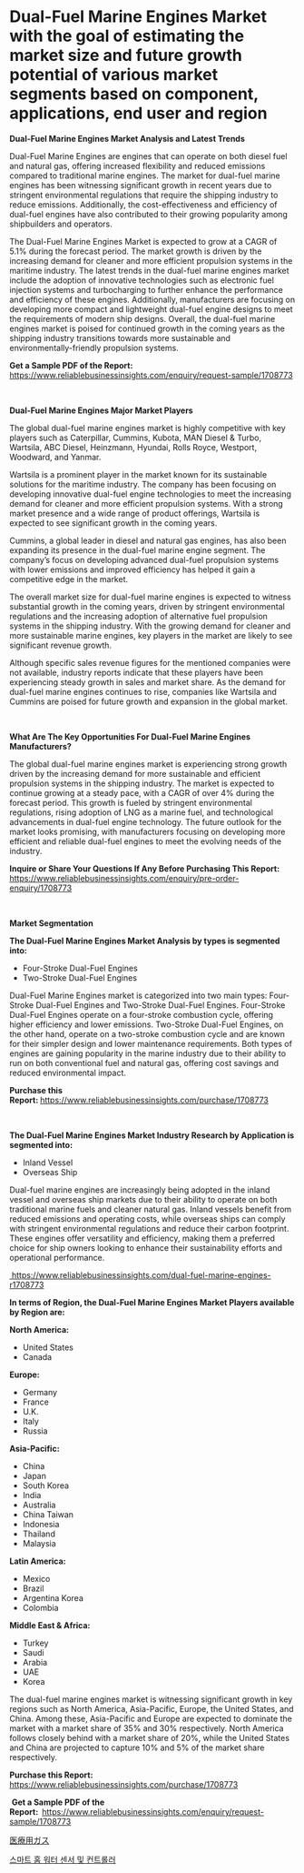 <p><h1>Dual-Fuel Marine Engines Market with the goal of estimating the market size and future growth potential of various market segments based on component, applications, end user and region</h1></p><p><strong>Dual-Fuel Marine Engines Market Analysis and Latest Trends</strong></p>
<p><p>Dual-Fuel Marine Engines are engines that can operate on both diesel fuel and natural gas, offering increased flexibility and reduced emissions compared to traditional marine engines. The market for dual-fuel marine engines has been witnessing significant growth in recent years due to stringent environmental regulations that require the shipping industry to reduce emissions. Additionally, the cost-effectiveness and efficiency of dual-fuel engines have also contributed to their growing popularity among shipbuilders and operators.</p><p>The Dual-Fuel Marine Engines Market is expected to grow at a CAGR of 5.1% during the forecast period. The market growth is driven by the increasing demand for cleaner and more efficient propulsion systems in the maritime industry. The latest trends in the dual-fuel marine engines market include the adoption of innovative technologies such as electronic fuel injection systems and turbocharging to further enhance the performance and efficiency of these engines. Additionally, manufacturers are focusing on developing more compact and lightweight dual-fuel engine designs to meet the requirements of modern ship designs. Overall, the dual-fuel marine engines market is poised for continued growth in the coming years as the shipping industry transitions towards more sustainable and environmentally-friendly propulsion systems.</p></p>
<p><strong>Get a Sample PDF of the Report:&nbsp;</strong> <a href="https://www.reliablebusinessinsights.com/enquiry/request-sample/1708773">https://www.reliablebusinessinsights.com/enquiry/request-sample/1708773</a></p>
<p>&nbsp;</p>
<p><strong>Dual-Fuel Marine Engines Major Market Players</strong></p>
<p><p>The global dual-fuel marine engines market is highly competitive with key players such as Caterpillar, Cummins, Kubota, MAN Diesel & Turbo, Wartsila, ABC Diesel, Heinzmann, Hyundai, Rolls Royce, Westport, Woodward, and Yanmar.</p><p>Wartsila is a prominent player in the market known for its sustainable solutions for the maritime industry. The company has been focusing on developing innovative dual-fuel engine technologies to meet the increasing demand for cleaner and more efficient propulsion systems. With a strong market presence and a wide range of product offerings, Wartsila is expected to see significant growth in the coming years.</p><p>Cummins, a global leader in diesel and natural gas engines, has also been expanding its presence in the dual-fuel marine engine segment. The company’s focus on developing advanced dual-fuel propulsion systems with lower emissions and improved efficiency has helped it gain a competitive edge in the market.</p><p>The overall market size for dual-fuel marine engines is expected to witness substantial growth in the coming years, driven by stringent environmental regulations and the increasing adoption of alternative fuel propulsion systems in the shipping industry. With the growing demand for cleaner and more sustainable marine engines, key players in the market are likely to see significant revenue growth.</p><p>Although specific sales revenue figures for the mentioned companies were not available, industry reports indicate that these players have been experiencing steady growth in sales and market share. As the demand for dual-fuel marine engines continues to rise, companies like Wartsila and Cummins are poised for future growth and expansion in the global market.</p></p>
<p>&nbsp;</p>
<p><strong>What Are The Key Opportunities For Dual-Fuel Marine Engines Manufacturers?</strong></p>
<p><p>The global dual-fuel marine engines market is experiencing strong growth driven by the increasing demand for more sustainable and efficient propulsion systems in the shipping industry. The market is expected to continue growing at a steady pace, with a CAGR of over 4% during the forecast period. This growth is fueled by stringent environmental regulations, rising adoption of LNG as a marine fuel, and technological advancements in dual-fuel engine technology. The future outlook for the market looks promising, with manufacturers focusing on developing more efficient and reliable dual-fuel engines to meet the evolving needs of the industry.</p></p>
<p><strong>Inquire or Share Your Questions If Any Before Purchasing This Report:</strong> <a href="https://www.reliablebusinessinsights.com/enquiry/pre-order-enquiry/1708773">https://www.reliablebusinessinsights.com/enquiry/pre-order-enquiry/1708773</a></p>
<p>&nbsp;</p>
<p><strong>Market Segmentation</strong></p>
<p><strong>The Dual-Fuel Marine Engines Market Analysis by types is segmented into:</strong></p>
<p><ul><li>Four-Stroke Dual-Fuel Engines</li><li>Two-Stroke Dual-Fuel Engines</li></ul></p>
<p><p>Dual-Fuel Marine Engines market is categorized into two main types: Four-Stroke Dual-Fuel Engines and Two-Stroke Dual-Fuel Engines. Four-Stroke Dual-Fuel Engines operate on a four-stroke combustion cycle, offering higher efficiency and lower emissions. Two-Stroke Dual-Fuel Engines, on the other hand, operate on a two-stroke combustion cycle and are known for their simpler design and lower maintenance requirements. Both types of engines are gaining popularity in the marine industry due to their ability to run on both conventional fuel and natural gas, offering cost savings and reduced environmental impact.</p></p>
<p><strong>Purchase this Report:&nbsp;</strong><a href="https://www.reliablebusinessinsights.com/purchase/1708773">https://www.reliablebusinessinsights.com/purchase/1708773</a></p>
<p>&nbsp;</p>
<p><strong>The Dual-Fuel Marine Engines Market Industry Research by Application is segmented into:</strong></p>
<p><ul><li>Inland Vessel</li><li>Overseas Ship</li></ul></p>
<p><p>Dual-fuel marine engines are increasingly being adopted in the inland vessel and overseas ship markets due to their ability to operate on both traditional marine fuels and cleaner natural gas. Inland vessels benefit from reduced emissions and operating costs, while overseas ships can comply with stringent environmental regulations and reduce their carbon footprint. These engines offer versatility and efficiency, making them a preferred choice for ship owners looking to enhance their sustainability efforts and operational performance.</p></p>
<p><a href="https://www.reliablebusinessinsights.com/dual-fuel-marine-engines-r1708773">&nbsp;https://www.reliablebusinessinsights.com/dual-fuel-marine-engines-r1708773</a></p>
<p><strong>In terms of Region, the Dual-Fuel Marine Engines Market Players available by Region are:</strong></p>
<p>
    <p> <strong> North America: </strong>
        <ul>
            <li>United States</li>
            <li>Canada</li>
        </ul>
        </p> 
    <p> <strong> Europe: </strong>
        <ul>
            <li>Germany</li>
            <li>France</li>
            <li>U.K.</li>
            <li>Italy</li>
            <li>Russia</li>
        </ul>
        </p> 
    <p> <strong> Asia-Pacific: </strong>
        <ul>
            <li>China</li>
            <li>Japan</li>
            <li>South Korea</li>
            <li>India</li>
            <li>Australia</li>
            <li>China Taiwan</li>
            <li>Indonesia</li>
            <li>Thailand</li>
            <li>Malaysia</li>
        </ul>
        </p> 
    <p> <strong> Latin America: </strong>
        <ul>
            <li>Mexico</li>
            <li>Brazil</li>
            <li>Argentina Korea</li>
            <li>Colombia</li>
        </ul>
        </p> 
    <p> <strong> Middle East & Africa: </strong>
        <ul>
            <li>Turkey</li>
            <li>Saudi</li>
            <li>Arabia</li>
            <li>UAE</li>
            <li>Korea</li>
        </ul>
    </p>
    </p>
<p><p>The dual-fuel marine engines market is witnessing significant growth in key regions such as North America, Asia-Pacific, Europe, the United States, and China. Among these, Asia-Pacific and Europe are expected to dominate the market with a market share of 35% and 30% respectively. North America follows closely behind with a market share of 20%, while the United States and China are projected to capture 10% and 5% of the market share respectively.</p></p>
<p><strong>Purchase this Report: </strong><a href="https://www.reliablebusinessinsights.com/purchase/1708773">https://www.reliablebusinessinsights.com/purchase/1708773</a></p>
<p>&nbsp;<strong>Get a Sample PDF of the Report:&nbsp;&nbsp;</strong><a href="https://www.reliablebusinessinsights.com/enquiry/request-sample/1708773">https://www.reliablebusinessinsights.com/enquiry/request-sample/1708773</a></p>
<p><strong></strong></p>
<p><p><a href="https://github.com/nxboeu02965442/Market-Research-Report-List-3/blob/main/1696967184803.md">医療用ガス</a></p><p><a href="https://github.com/mpodehpw07370073/Market-Research-Report-List-3/blob/main/5506623192623.md">스마트 홈 워터 센서 및 컨트롤러</a></p></p>